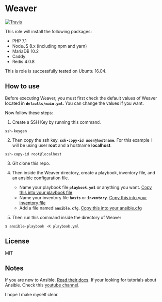 # Weaver
[![Travis](https://img.shields.io/travis/rppf/weaver.svg?style=flat-square)](https://travis-ci.org/rppf/weaver)

This role will install the following packages:
- PHP 7.1
- NodeJS 8.x (including npm and yarn)
- MariaDB 10.2
- Caddy
- Redis 4.0.8

This is role is successfully tested on Ubuntu 16.04.

## How to use
Before executing Weaver, you must first check the default values of Weaver located in **`defaults/main.yml`**. You can change the values if you want.

Now follow these steps:
1. Create a SSH Key by running this command.
```shell
ssh-keygen
```

2. Then copy the ssh key. **`ssh-copy-id user@hostname`**. For this example I will be using user **root** and a hostname **localhost**.
```shell
ssh-copy-id root@localhost
```
3. Git clone this repo.

4. Then inside the Weaver directory, create a playbook, inventory file, and an ansible configuration file.
	- Name your playbook file **`playbook.yml`** or anything you want.
[Copy this into your playbook file](https://gist.github.com/rppf/86cb22d52b65add74f6b0a89162d2777 "Copy this into your playbook file")
	- Name your inventory file **`hosts`** or **`inventory`**.
[Copy this into your inventory file](https://gist.github.com/rppf/d82467a7dd36b784a945786d22cb10ab "Copy this into your inventory file")
	- Add a file named **`ansible.cfg`**.
[Copy this into your ansible.cfg](https://gist.github.com/rppf/1a33bb5d6baa381a18ac92831270bc3e "Copy this into your ansible.cfg")
5. Then run this command inside the directory of Weaver
```shell
$ ansible-playbook -K playbook.yml
```

## License
MIT

## Notes
If you are new to Ansible. [Read their docs](https://docs.ansible.com/ansible/2.5/index.html "Read their docs").
If your looking for tutorials about Ansible. Check this [youtube channel](https://www.youtube.com/watch?v=icR-df2Olm8&list=PLFiccIuLB0OiWh7cbryhCaGPoqjQ62NpU "youtube channel").

I hope I make myself clear.
